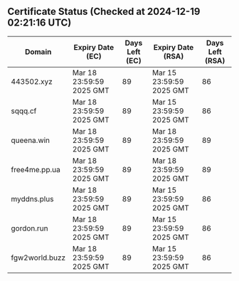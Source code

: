## Certificate Status (Checked at 2024-12-19 02:21:16 UTC)
| Domain | Expiry Date (EC) | Days Left (EC) | Expiry Date (RSA) | Days Left (RSA) |
|--------|-------------------|----------------|--------------------|--------------------|
| 443502.xyz | Mar 18 23:59:59 2025 GMT | 89 | Mar 15 23:59:59 2025 GMT | 86 |
| sqqq.cf | Mar 18 23:59:59 2025 GMT | 89 | Mar 15 23:59:59 2025 GMT | 86 |
| queena.win | Mar 18 23:59:59 2025 GMT | 89 | Mar 18 23:59:59 2025 GMT | 89 |
| free4me.pp.ua | Mar 18 23:59:59 2025 GMT | 89 | Mar 18 23:59:59 2025 GMT | 89 |
| myddns.plus | Mar 18 23:59:59 2025 GMT | 89 | Mar 15 23:59:59 2025 GMT | 86 |
| gordon.run | Mar 18 23:59:59 2025 GMT | 89 | Mar 15 23:59:59 2025 GMT | 86 |
| fgw2world.buzz | Mar 18 23:59:59 2025 GMT | 89 | Mar 15 23:59:59 2025 GMT | 86 |
